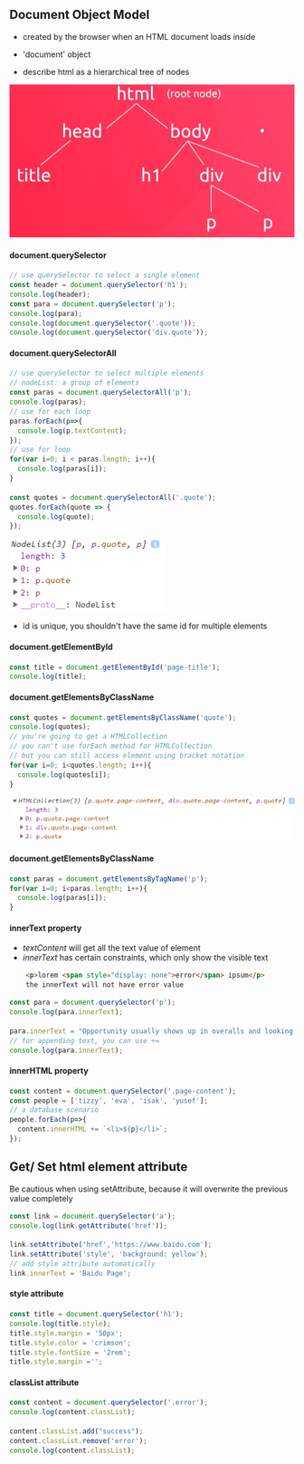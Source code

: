 ## Document Object Model
- created by the browser when an HTML document loads inside

- 'document' object

- describe html as a hierarchical tree of nodes

![](assets/markdown-img-paste-2019122109010559.png)

#### document.querySelector

```javaScript
// use querySelector to select a single element
const header = document.querySelector('h1');
console.log(header);
const para = document.querySelector('p');
console.log(para);
console.log(document.querySelector('.quote'));
console.log(document.querySelector('div.quote'));
```
#### document.querySelectorAll

```javaScript
// use querySelector to select multiple elements
// nodeList: a group of elements
const paras = document.querySelectorAll('p');
console.log(paras);
// use for each loop
paras.forEach(p=>{
  console.log(p.textContent);
});
// use for loop
for(var i=0; i < paras.length; i++){
  console.log(paras[i]);
}

const quotes = document.querySelectorAll('.quote');
quotes.forEach(quote => {
  console.log(quote);
});


```
![](assets/markdown-img-paste-20191221092010274.png)

- id is unique, you shouldn't have the same id for multiple elements

#### document.getElementById
```javaScript
const title = document.getElementById('page-title');
console.log(title);

```

#### document.getElementsByClassName
```javaScript
const quotes = document.getElementsByClassName('quote');
console.log(quotes);
// you're going to get a HTMLCollection
// you can't use forEach method for HTMLCollection
// but you can still access element using bracket notation
for(var i=0; i<quotes.length; i++){
  console.log(quotes[i]);
}
```
![](assets/markdown-img-paste-20191221094104969.png)


#### document.getElementsByClassName

```javaScript
const paras = document.getElementsByTagName('p');
for(var i=0; i<paras.length; i++){
  console.log(paras[i]);
}
```

#### innerText property
- *textContent* will get all the text value of element
- *innerText* has certain constraints, which only show the visible text

```HTML
    <p>lorem <span style="display: none">error</span> ipsum</p>
    the innerText will not have error value
```

```javaScript
const para = document.querySelector('p');
console.log(para.innerText);

para.innerText = "Opportunity usually shows up in overalls and looking like work." ;
// for appending text, you can use +=
console.log(para.innerText);
```

#### innerHTML property
```javaScript
const content = document.querySelector('.page-content');
const people = ['tizzy', 'eva', 'isak', 'yusef'];
// a database scenario
people.forEach(p=>{
  content.innerHTML += `<li>${p}</li>`;
});

```
## Get/ Set html element attribute
Be cautious when using setAttribute, because it will overwrite the previous value completely

```javaScript
const link = document.querySelector('a');
console.log(link.getAttribute('href'));

link.setAttribute('href','https://www.baidu.com');
link.setAttribute('style', 'background: yellow');
// add style attribute automatically
link.innerText = 'Baidu Page';
```

#### style attribute

```javaScript
const title = document.querySelector('h1');
console.log(title.style);
title.style.margin = '50px';
title.style.color = 'crimson';
title.style.fontSize = '2rem';
title.style.margin ='';
```
#### classList attribute
```javaScript
const content = document.querySelector('.error');
console.log(content.classList);

content.classList.add("success");
content.classList.remove('error');
console.log(content.classList);
```

```javaScript
```
